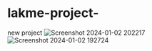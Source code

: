 # lakme-project-
 new project
![Screenshot 2024-01-02 202217](https://github.com/user-attachments/assets/bbb0ac1b-2794-4d74-8515-73cf82290c7a)
![Screenshot 2024-01-02 192724](https://github.com/user-attachments/assets/1f60f196-92ac-4c1b-be0d-9f5afa5b3b24)



